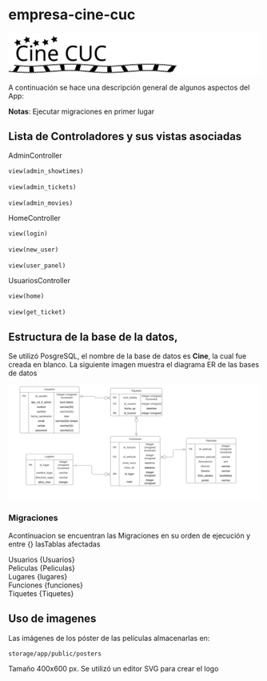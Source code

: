 # empresa-cine-cuc
![logo](/storage/app/public/cineCUC.svg)
  
  A continuación se hace una descripción general de algunos aspectos del App:
 
**Notas**: Ejecutar migraciones en primer lugar 

## Lista de Controladores y sus vistas asociadas

  

AdminController

	view(admin_showtimes)

	view(admin_tickets)

	view(admin_movies)

  

HomeController

	view(login)

	view(new_user)

	view(user_panel)

  

UsuariosController

	view(home)

	view(get_ticket)

  
  
  
  
  

## Estructura de la base de la datos, 
Se utilizó PosgreSQL, el nombre de la base de datos es **Cine**, la cual fue creada en blanco.
La siguiente imagen muestra el diagrama ER de las bases de datos

![BDER](/DiagramaERBD.png)

  
  ### Migraciones
Acontinuacion se encuentran las Migraciones en su orden de ejecución y entre {} lasTablas afectadas

Usuarios {Usuarios}<br>
Peliculas {Peliculas}<br>
Lugares {lugares}<br>
Funciones {funciones}<br>
Tiquetes {Tiquetes}<br>

## Uso de imagenes

Las imágenes de los póster de las películas almacenarlas en: 

	storage/app/public/posters
	
Tamaño 400x600 px.
Se utilizó un editor SVG para crear el logo






 

